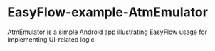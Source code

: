 EasyFlow-example-AtmEmulator
============================

AtmEmulator is a simple Android app illustrating EasyFlow usage for implementing UI-related logic